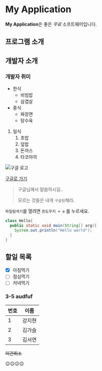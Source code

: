 # My Application
**My Application**은 좋은 *무료* 소프트웨어입니다.

## 프로그램 소개

## 개발자 소개

### 개발자 취미

* 한식
  * 비빔밥
  * 삼겹살
* 중식
  * 짜장면
  * 탕수육
1. 일식
   1. 초밥
   1. 덮밥
   1. 돈까스
   1. 타코야끼
   
![구글 로고](https://www.google.com/images/branding/googlelogo/2x/googlelogo_color_272x92dp.png)

[구글로 가기](https://google.co.kr)

> 구글님께서 말씀하시길..
>
> 모르는 것들은 내게 `구글링`해라.

`파일탐색기`를 열려면 `윈도우키 + e` 를 누르세요.

```java
class Hello{
  public static void main(String[] arg){
    System.out.println("Hello world");
  }
}
```

## 할일 목록
- [x] 아침먹기
- [ ] 점심먹기
- [ ] 저녁먹기

### 3-5 audfuf
번호 | 이름
---- | ----
1 | 강지현
2 | 김가슬
3 | 김서연

~~이건취소~~

:wink::wink::wink::wink:
